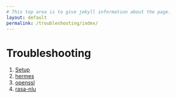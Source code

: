 ```yaml
---
# This top area is to give jekyll information about the page.
layout: default
permalink: /troubleshooting/index/
---
```


# Troubleshooting

1. [Setup](setup.md)
2. [hermes](hermes.md)
3. [openssl](openssl.md)
4. [rasa-nlu](rasa-nlu.md)
